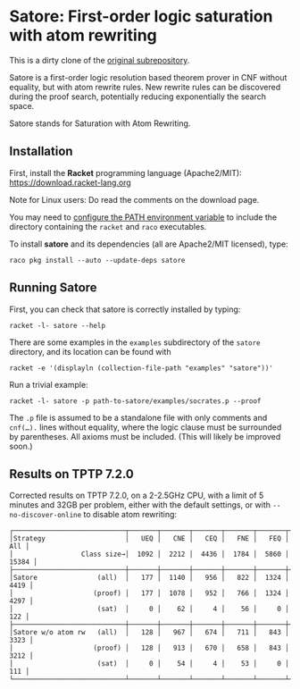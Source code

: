 # Satore: First-order logic saturation with atom rewriting

This is a dirty clone of the [original subrepository](https://github.com/deepmind/deepmind-research?path=satore).


Satore is a first-order logic resolution based theorem prover in CNF without
equality, but with atom rewrite rules. New rewrite rules can be
discovered during the proof search, potentially reducing exponentially the
search space.

Satore stands for Saturation with Atom Rewriting.

## Installation

First, install the **Racket** programming language (Apache2/MIT):
https://download.racket-lang.org

Note for Linux users: Do read the comments on the download page.

You may need to
[configure the PATH environment variable](https://github.com/racket/racket/wiki/Configure-Command-Line-for-Racket)
to include the directory containing the `racket` and `raco` executables.

To install **satore** and its dependencies (all are Apache2/MIT licensed),
type:

```shell
raco pkg install --auto --update-deps satore
```

<!--
Cloning only the correct subdirectory of the deemind-research repository is
inconvenient, but the Racket package does that itself rather nicely.
-->

## Running Satore

First, you can check that satore is correctly installed by typing:

```shell
racket -l- satore --help
```

There are some examples in the `examples` subdirectory of the `satore`
directory, and its location can be found with

```shell
racket -e '(displayln (collection-file-path "examples" "satore"))'
```

Run a trivial example:

```shell
racket -l- satore -p path-to-satore/examples/socrates.p --proof
```

The `.p` file is assumed to be a standalone file with only comments and
`cnf(…).` lines without equality, where the logic clause must be surrounded by
parentheses. All axioms must be included. (This will likely be improved soon.)

## Results on TPTP 7.2.0

Corrected results on TPTP 7.2.0, on a 2-2.5GHz CPU, with a limit of 5 minutes
and 32GB per problem, either with the default settings, or with
`--no-discover-online` to disable atom rewriting:

```
┌────────────────────────────┬───────┬───────┬───────┬───────┬───────┬────────┐
│Strategy                    │   UEQ │   CNE │   CEQ │   FNE │   FEQ │    All │
│                 Class size→│  1092 │  2212 │  4436 │  1784 │  5860 │  15384 │
├────────────────────────────┼───────┼───────┼───────┼───────┼───────┼────────┤
│Satore               (all)  │   177 │  1140 │   956 │   822 │  1324 │   4419 │
│                    (proof) │   177 │  1078 │   952 │   766 │  1324 │   4297 │
│                     (sat)  │     0 │    62 │     4 │    56 │     0 │    122 │
├────────────────────────────┼───────┼───────┼───────┼───────┼───────┼────────┤
│Satore w/o atom rw   (all)  │   128 │   967 │   674 │   711 │   843 │   3323 │
│                    (proof) │   128 │   913 │   670 │   658 │   843 │   3212 │
│                     (sat)  │     0 │    54 │     4 │    53 │     0 │    111 │
└────────────────────────────┴───────┴───────┴───────┴───────┴───────┴────────┘
```
